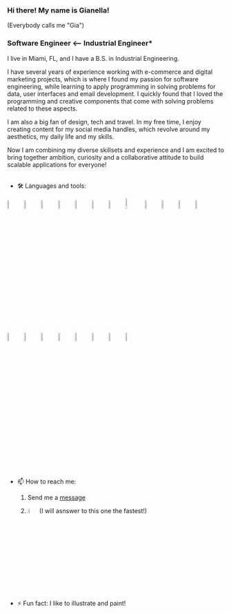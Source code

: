 ### Hi there! My name is Gianella! 
(Everybody calls me "Gia")

### Software Engineer <-- Industrial Engineer*

I live in Miami, FL, and I have a B.S. in Industrial Engineering.


I have several years of experience working with e-commerce and digital marketing projects, which is where I found my passion for software engineering, while learning to apply programming in solving problems for data, user interfaces and email development. I quickly found that I loved the programming and creative components that come with solving problems related to these aspects.

I am also a big fan of design, tech and travel. In my free time, I enjoy creating content for my social media handles, which revolve around my aesthetics, my daily life and my skills.

Now I am combining my diverse skillsets and experience and I am excited to bring together ambition, curiosity and a collaborative attitude to build scalable applications for everyone!
<br><br>

- 🛠️ Languages and tools:

<div> 
<img src="https://cdn.jsdelivr.net/gh/devicons/devicon/icons/html5/html5-original.svg" title="HTML5" alt="HTML5" width="7%"/>
          
<img src="https://cdn.jsdelivr.net/gh/devicons/devicon/icons/css3/css3-original.svg" title="CSS3" alt="CSS3" width="7%"/>

<img src="https://cdn.jsdelivr.net/gh/devicons/devicon/icons/javascript/javascript-original.svg" title="Javascript" alt="Javascript" width="7%"/>

<img src="https://cdn.jsdelivr.net/gh/devicons/devicon/icons/react/react-original.svg" title="react" alt="react" width="7%"/>

<img src="https://cdn.jsdelivr.net/gh/devicons/devicon/icons/bootstrap/bootstrap-original.svg" title="bootstrap" alt="bootstrap" width="7%" />

<img src="https://cdn.jsdelivr.net/gh/devicons/devicon/icons/nodejs/nodejs-original-wordmark.svg" title="nodejs" alt="nodejs" width="7%"/>

<img src="https://cdn.jsdelivr.net/gh/devicons/devicon/icons/npm/npm-original-wordmark.svg" title="npm" alt="npm" width="7%"/>
          
<img src="https://cdn.jsdelivr.net/gh/devicons/devicon/icons/express/express-original.svg" title="express" alt="express" width="8%"/>

<img src="https://cdn.jsdelivr.net/gh/devicons/devicon/icons/git/git-plain-wordmark.svg" title="git" alt="git" width="7%" />       

<img src="https://cdn.jsdelivr.net/gh/devicons/devicon/icons/python/python-original-wordmark.svg" title="python" alt="python" width="7%"/>
          
<img src="https://cdn.jsdelivr.net/gh/devicons/devicon/icons/django/django-plain.svg" title="django" alt="django" width="7%"/>
              
<img src="https://cdn.jsdelivr.net/gh/devicons/devicon/icons/photoshop/photoshop-plain.svg" title="vscode" alt="vscode" width="7%"/>

<img src="https://cdn.jsdelivr.net/gh/devicons/devicon/icons/foundation/foundation-original-wordmark.svg" title="foundation" alt="foundation" width="7%"  />
          
<img src="https://cdn.jsdelivr.net/gh/devicons/devicon/icons/illustrator/illustrator-plain.svg" title="illustrator" alt="illustrator" width="7%" />

<img src="https://cdn.jsdelivr.net/gh/devicons/devicon/icons/figma/figma-original.svg" title="figma" alt="figma" width="7%" />

<img src="https://cdn.jsdelivr.net/gh/devicons/devicon/icons/canva/canva-original.svg" title="canva" alt="canva" width="7%" />
                
<img src="https://cdn.jsdelivr.net/gh/devicons/devicon/icons/vscode/vscode-original.svg" title="photoshop" alt="photoshop" width="7%"/>

<img src="https://cdn.jsdelivr.net/gh/devicons/devicon/icons/webpack/webpack-original.svg" title="webpack" alt="webpack" width="7%"/>

<img src="https://cdn.jsdelivr.net/gh/devicons/devicon/icons/mongodb/mongodb-plain-wordmark.svg" title="mongodb" alt="mongodb" width="7%" />
          
<img src="https://cdn.jsdelivr.net/gh/devicons/devicon/icons/postgresql/postgresql-plain-wordmark.svg" title="postgreSQL" alt="postgreSQL" width="7%"/>

</div>

<br><br>
- 📫 How to reach me:

	1. Send me a [message](https://gianellin.github.io/portfolio_website/#contact)


	1. <a href="https://www.linkedin.com/in/gianellacch/"><img src="https://cdn.jsdelivr.net/gh/devicons/devicon/icons/linkedin/linkedin-original.svg" title="linkedin" alt="linkedin" width="5%" ></a> (I will asnswer to this one the fastest!)

- ⚡ Fun fact: I like to illustrate and paint!

